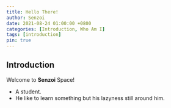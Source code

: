 ```yaml
---
title: Hello There!
author: Senzoi
date: 2021-08-24 01:00:00 +0800
categories: [Introduction, Who Am I]
tags: [introduction]
pin: true
---
```


## Introduction

Welcome to **Senzoi** Space!

- A student.
- He like to learn something but his lazyness still around him.
